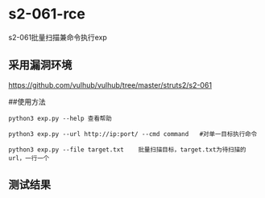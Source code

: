 # s2-061-rce
s2-061批量扫描兼命令执行exp

## 采用漏洞环境
https://github.com/vulhub/vulhub/tree/master/struts2/s2-061

##使用方法

``` python3 exp.py --help 查看帮助 ```

``` python3 exp.py --url http://ip:port/ --cmd command   #对单一目标执行命令 ``` 

``` python3 exp.py --file target.txt    批量扫描目标，target.txt为待扫描的url，一行一个 ```

## 测试结果



